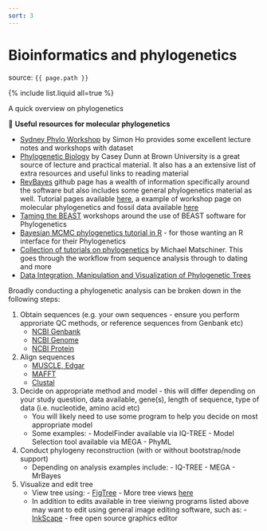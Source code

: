 ```yaml
---
sort: 3
---
```


# Bioinformatics and phylogenetics

source: `{{ page.path }}`

{% include list.liquid all=true %}


<span class="badge badge-info">A quick overview on phylogenetics</span>


:link: **Useful resources for molecular phylogenetics**

* [Sydney Phylo Workshop](https://github.com/simon-ho/SydneyPhyloWorkshop) by Simon Ho provides some excellent lecture notes and workshops with dataset
* [Phylogenetic Biology](https://github.com/Phylogenetics-Brown-BIOL1425/phylogeneticbiology) by Casey Dunn at Brown University is a great source of lecture and practical material. It also has a an extensive list of extra resources and useful links to reading material
* [RevBayes](https://github.com/revbayes) github page has a wealth of information specifically around the software but also includes some general phylogenetics material as well. Tutorial pages available [here](https://revbayes.github.io/tutorials/), a example of workshop page on molecular phylogenetics and fossil data available [here](http://phyloworks.org/revbayes-workshop2017/)
* [Taming the BEAST](https://taming-the-beast.org/tutorials/Introduction-to-BEAST2/) workshops around the use of BEAST software for Phylogenetics
* [Bayesian MCMC phylogenetics tutorial in R](https://github.com/thednainus/Bayesian_tutorial) - for those wanting an R interface for their Phylogenetics
* [Collection of tutorials on phylogenetics](https://github.com/mmatschiner/tutorials) by Michael Matschiner. This goes through the workflow from sequence analysis through to dating and more
* [Data Integration, Manipulation and Visualization of Phylogenetic Trees](https://yulab-smu.github.io/treedata-book/index.html)

Broadly conducting a phylogenetic analysis can be broken down in the following steps:

1. Obtain sequences (e.g. your own sequences - ensure you perform approriate QC methods, or reference sequences from Genbank etc)
    - [NCBI Genbank](https://www.ncbi.nlm.nih.gov/genbank/)
    - [NCBI Genome](https://www.ncbi.nlm.nih.gov/genome/)
    - [NCBI Protein](https://www.ncbi.nlm.nih.gov/protein/)
2. Align sequences
    - [MUSCLE, Edgar](https://drive5.com/muscle/)
    - [MAFFT](https://mafft.cbrc.jp/alignment/software/)
    - [Clustal](http://www.clustal.org/)
3. Decide on appropriate method and model - this will differ depending on your study question, data available, gene(s), length of sequence, type of data (i.e. nucleotide, amino acid etc)
    - You will likely need to use some program to help you decide on most appropriate model
    - Some examples:
            - ModelFinder available via IQ-TREE
            - Model Selection tool available via MEGA
            - PhyML
4. Conduct phylogeny reconstruction (with or without bootstrap/node support)
    - Depending on analysis examples include:
            - IQ-TREE
            - MEGA
            - MrBayes
5. Visualize and edit tree
    - View tree using:
            - [FigTree](http://tree.bio.ed.ac.uk/software/figtree/)
            - More tree views [here](http://www.treedyn.org/overview/editors.html)
    - In addition to edits available in tree vieiwng programs listed above may want to edit using general image editing software, such as:
            - [InkScape](https://inkscape.org/) - free open source graphics editor
